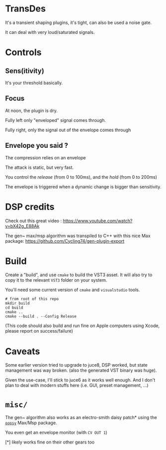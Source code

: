 # TransDes

It's a transient shaping plugins, it's tight, can also be used a noise gate.

It can deal with very loud/saturated signals.

# Controls

## Sens(itivity)

It's your threshold basically.

## Focus

At noon, the plugin is dry.

Fully left only "enveloped" signal comes through.

Fully right, only the signal out of the envelope comes through

## Envelope you said ?

The compression relies on an envelope

The attack is static, but very fast.

You control the *release* (from 0 to 100ms), and the *hold* (from 0 to 200ms)

The envelope is triggered when a dynamic change is bigger than sensitivity.

# DSP credits

Check out this great video : <https://www.youtube.com/watch?v=bX42g_E88Ak>

The gen~ max/msp algorithm was transpiled to C++ with this nice Max package:
<https://github.com/Cycling74/gen-plugin-export>

# Build

Create a "build", and use `cmake` to build the VST3 asset. It will also try to
copy it to the relevant `VST3` folder on your system.

You'll need some current version of `cmake` and `visualstudio` tools.

```shell
# from root of this repo
mkdir build
cd build
cmake ..
cmake --build . --Config Release
```

(This code should also build and run fine on Apple computers using Xcode, please
report on success/failure)

# Caveats

Some earlier version tried to upgrade to juce8, DSP worked, but state
management was way broken. (also the generated VST binary was huge).

Given the use-case, I'll stick to juce6 as it works well enough.
And I don't plan to deal with modern stuffs here (i.e. GUI, preset
management, ...)

# `misc/`

The gen~ algorithm also works as an electro-smith daisy patch* using
the [`oopsy`](https://github.com/electro-smith/oopsy) Max/Msp package.

You even get an envelope monitor (with `CV OUT 1`)

[*] likely works fine on their other gears too